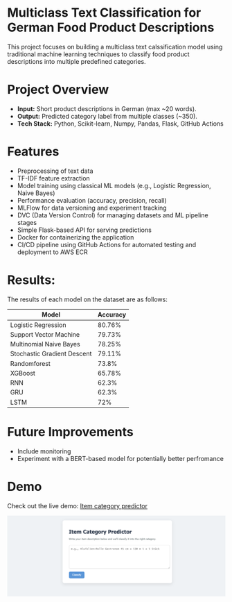 # Multiclass Text Classification for German Food Product Descriptions

This project focuses on building a multiclass text calssification model using traditional machine learning techniques to classify food product descriptions into multiple predefined categories. 

# Project Overview

- **Input:** Short product descriptions in German (max ~20 words).
- **Output:** Predicted category label from multiple classes (~350).
- **Tech Stack:** Python, Scikit-learn, Numpy, Pandas, Flask, GitHub Actions


# Features

- Preprocessing of text data
- TF-IDF feature extraction
- Model training using classical ML models (e.g., Logistic Regression, Naive Bayes)
- Performance evaluation (accuracy, precision, recall)
- MLFlow for data versioning and experiment tracking
- DVC (Data Version Control) for managing datasets and ML pipeline stages
- Simple Flask-based API for serving predictions
- Docker for containerizing the application
- CI/CD pipeline using GitHub Actions for automated testing and deployment to AWS ECR


# Results:
The results of each model on the dataset are as follows:

|  Model | Accuracy |
|----------|----------|
| Logistic Regression | 80.76% |
| Support Vector Machine | 79.73% |
| Multinomial Naive Bayes | 78.25% |
| Stochastic Gradient Descent | 79.11% |
| Randomforest | 73.8% |
| XGBoost | 65.78% |
| RNN | 62.3% |
| GRU | 62.3% |
| LSTM | 72% |

# Future Improvements
- Include monitoring
- Experiment with a BERT-based model for potentially better perfromance

# Demo

Check out the live demo: [Item category predictor](https://multiclass-text-classification.onrender.com/)

![Flask App Screenshot](./images/flask_app.png) 
